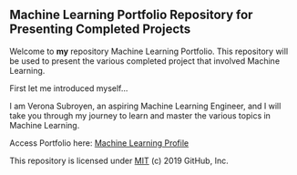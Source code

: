 ## Machine Learning Portfolio Repository for Presenting Completed Projects

Welcome to **my** repository Machine Learning Portfolio. This repository will be used to present the various completed project that involved Machine Learning.

First let me introduced myself...

I am Verona Subroyen, an aspiring Machine Learning Engineer, and I will take you through my journey to learn and master the various topics in Machine Learning.

Access Portfolio here:
[Machine Learning Profile](https://TranquilCreator.github.io/machine-learning-portfolio)

This repository is licensed under [MIT](../LICENSE) (c) 2019 GitHub, Inc.
